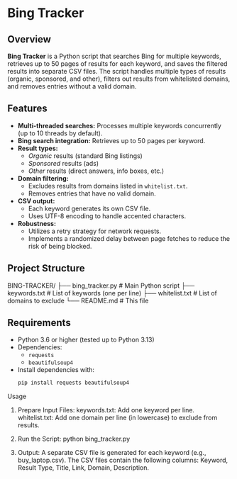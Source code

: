 # Bing Tracker

## Overview

**Bing Tracker** is a Python script that searches Bing for multiple keywords, retrieves up to 50 pages of results for each keyword, and saves the filtered results into separate CSV files. The script handles multiple types of results (organic, sponsored, and other), filters out results from whitelisted domains, and removes entries without a valid domain.

## Features

- **Multi-threaded searches:** Processes multiple keywords concurrently (up to 10 threads by default).
- **Bing search integration:** Retrieves up to 50 pages per keyword.
- **Result types:**
  - *Organic* results (standard Bing listings)
  - *Sponsored* results (ads)
  - *Other* results (direct answers, info boxes, etc.)
- **Domain filtering:**
  - Excludes results from domains listed in `whitelist.txt`.
  - Removes entries that have no valid domain.
- **CSV output:**
  - Each keyword generates its own CSV file.
  - Uses UTF-8 encoding to handle accented characters.
- **Robustness:**
  - Utilizes a retry strategy for network requests.
  - Implements a randomized delay between page fetches to reduce the risk of being blocked.

## Project Structure
BING-TRACKER/ 
├── bing_tracker.py # Main Python script 
├── keywords.txt # List of keywords (one per line) 
├── whitelist.txt # List of domains to exclude 
└── README.md # This file

## Requirements

- Python 3.6 or higher (tested up to Python 3.13)
- Dependencies:
  - `requests`
  - `beautifulsoup4`
- Install dependencies with:
  ```bash
  pip install requests beautifulsoup4

Usage
1. Prepare Input Files:
keywords.txt: Add one keyword per line.
whitelist.txt: Add one domain per line (in lowercase) to exclude from results.

2. Run the Script:
python bing_tracker.py

3. Output:
A separate CSV file is generated for each keyword (e.g., buy_laptop.csv).
The CSV files contain the following columns: Keyword, Result Type, Title, Link, Domain, Description.

